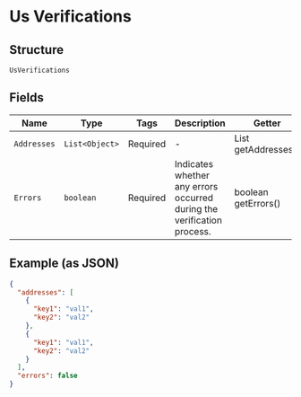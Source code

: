 
# Us Verifications

## Structure

`UsVerifications`

## Fields

| Name | Type | Tags | Description | Getter | Setter |
|  --- | --- | --- | --- | --- | --- |
| `Addresses` | `List<Object>` | Required | - | List<Object> getAddresses() | setAddresses(List<Object> addresses) |
| `Errors` | `boolean` | Required | Indicates whether any errors occurred during the verification process. | boolean getErrors() | setErrors(boolean errors) |

## Example (as JSON)

```json
{
  "addresses": [
    {
      "key1": "val1",
      "key2": "val2"
    },
    {
      "key1": "val1",
      "key2": "val2"
    }
  ],
  "errors": false
}
```

